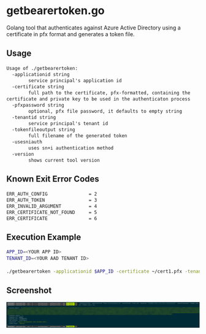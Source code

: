 # getbearertoken.go
Golang tool that authenticates against Azure Active Directory using a certificate in pfx format and generates a token file.

## Usage

```
Usage of ./getbearertoken:
  -applicationid string
        service principal's application id
  -certificate string
        full path to the certificate, pfx-formatted, containing the certificate and private key to be used in the authenticaton process
  -pfxpassword string
        optional, pfx file password, it defaults to empty string
  -tenantid string
        service principal's tenant id
  -tokenfileoutput string
        full filename of the generated token
  -usesniauth
        uses sn+i authentication method
  -version
        shows current tool version
```

## Known Exit Error Codes

```golang
ERR_AUTH_CONFIG               = 2
ERR_AUTH_TOKEN                = 3
ERR_INVALID_ARGUMENT          = 4
ERR_CERTIFICATE_NOT_FOUND     = 5
ERR_CERTIFICATE               = 6
```

## Execution Example

```bash
APP_ID=<YOUR APP ID>
TENANT_ID=<YOUR AAD TENANT ID>

./getbearertoken -applicationid $APP_ID -certificate ~/cert1.pfx -tenantid $TENANT_ID -tokenfileoutput ~/token.json
```

## Screenshot
![output](./.media/screenshot.png)